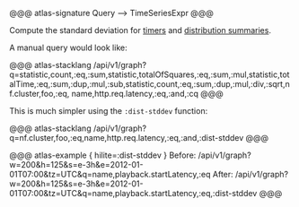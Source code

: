 @@@ atlas-signature
Query
-->
TimeSeriesExpr
@@@

Compute the standard deviation for [timers] and [distribution summaries].

A manual query would look like:

@@@ atlas-stacklang
/api/v1/graph?q=statistic,count,:eq,:sum,statistic,totalOfSquares,:eq,:sum,:mul,statistic,totalTime,:eq,:sum,:dup,:mul,:sub,statistic,count,:eq,:sum,:dup,:mul,:div,:sqrt,nf.cluster,foo,:eq, name,http.req.latency,:eq,:and,:cq
@@@

This is much simpler using the `:dist-stddev` function:

@@@ atlas-stacklang
/api/v1/graph?q=nf.cluster,foo,:eq,name,http.req.latency,:eq,:and,:dist-stddev
@@@

[timers]: ../../spectator/core/meters/timer.md
[distribution summaries]: ../../spectator/core/meters/dist-summary.md

@@@ atlas-example { hilite=:dist-stddev }
Before: /api/v1/graph?w=200&h=125&s=e-3h&e=2012-01-01T07:00&tz=UTC&q=name,playback.startLatency,:eq
After: /api/v1/graph?w=200&h=125&s=e-3h&e=2012-01-01T07:00&tz=UTC&q=name,playback.startLatency,:eq,:dist-stddev
@@@
